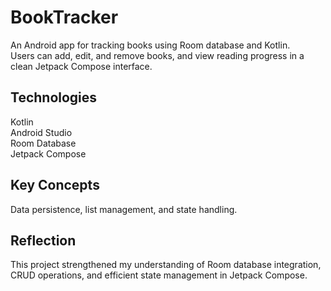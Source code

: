 # BookTracker

An Android app for tracking books using Room database and Kotlin.  
Users can add, edit, and remove books, and view reading progress in a clean Jetpack Compose interface.

## Technologies
Kotlin  
Android Studio  
Room Database  
Jetpack Compose  

## Key Concepts
Data persistence, list management, and state handling.

## Reflection
This project strengthened my understanding of Room database integration, CRUD operations, and efficient state management in Jetpack Compose.
